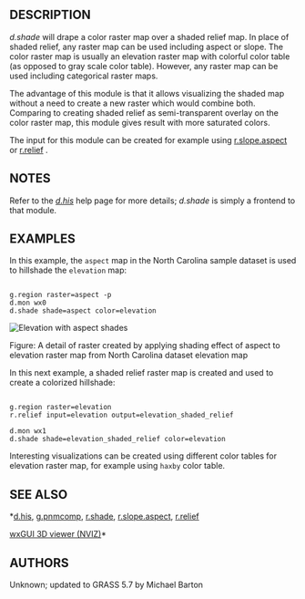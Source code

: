 
## DESCRIPTION

*d.shade* will drape a color raster map over a shaded relief map.
In place of shaded relief, any raster map can be used including aspect or slope.
The color raster map is usually an elevation raster map with colorful color
table (as opposed to gray scale color table). However, any raster map can be
used including categorical raster maps.

The advantage of this module is that it allows visualizing the shaded map
without a need to create a new raster which would combine both.
Comparing to creating shaded relief as semi-transparent overlay on
the color raster map, this module gives result with more saturated colors.

The input for this module can be created for example using
[r.slope.aspect](r.slope.aspect.html) or
[r.relief](r.relief.html)
.

## NOTES

Refer to the *[d.his](d.his.html)* help page for more details;
*d.shade* is simply a frontend to that module.

## EXAMPLES

In this example, the `aspect` map in the North Carolina sample
dataset is used to hillshade the `elevation` map:

```

g.region raster=aspect -p
d.mon wx0
d.shade shade=aspect color=elevation

```

![Elevation with aspect shades](dshade.png)

Figure: A detail of raster created by applying shading effect of aspect
to elevation raster map from North Carolina dataset elevation map

In this next example, a shaded relief raster map is created
and used to create a colorized hillshade:

```

g.region raster=elevation
r.relief input=elevation output=elevation_shaded_relief

d.mon wx1
d.shade shade=elevation_shaded_relief color=elevation

```

Interesting visualizations can be created using different color tables for
elevation raster map, for example using `haxby` color table.

## SEE ALSO

*[d.his](d.his.html),
[g.pnmcomp](g.pnmcomp.html),
[r.shade](r.shade.html),
[r.slope.aspect](r.slope.aspect.html),
[r.relief](r.relief.html)

[wxGUI 3D viewer (NVIZ)](wxGUI.nviz.html)*

## AUTHORS

Unknown; updated to GRASS 5.7 by Michael Barton
